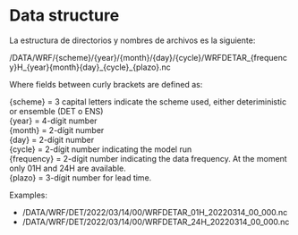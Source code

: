 # Data structure

La estructura de directorios y nombres de archivos es la siguiente: 

/DATA/WRF/{scheme}/{year}/{month}/{day}/{cycle}/WRFDETAR_{frequency}H_{year}{month}{day}\_{cycle}_{plazo}.nc

Where fields between curly brackets are defined as: <br />

{scheme} = 3 capital letters indicate the scheme used, either deteriministic or ensemble (DET o ENS) <br />
{year} = 4-dígit number <br />
{month} = 2-dígit number <br />
{day} = 2-dígit number <br />
{cycle} = 2-dígit number indicating the model run <br />
{frequency} = 2-dígit number indicating the data frequency. At the moment only 01H and 24H are available. <br />
{plazo} = 3-dígit number for lead time.

Examples:
* /DATA/WRF/DET/2022/03/14/00/WRFDETAR_01H_20220314_00_000.nc
* /DATA/WRF/DET/2022/03/14/00/WRFDETAR_24H_20220314_00_000.nc
